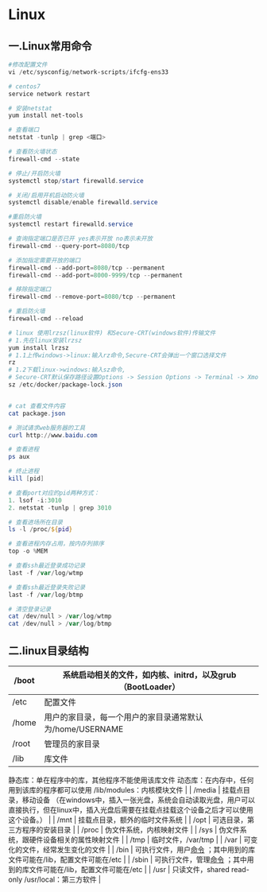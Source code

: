 # Linux

## 一.Linux常用命令
```powershell
#修改配置文件
vi /etc/sysconfig/network-scripts/ifcfg-ens33

# centos7
service network restart

# 安装netstat
yum install net-tools

# 查看端口
netstat -tunlp | grep <端口>

# 查看防火墙状态
firewall-cmd --state

# 停止/开启防火墙
systemctl stop/start firewalld.service

# 关闭/启用开机启动防火墙
systemctl disable/enable firewalld.service

#重启防火墙
systemctl restart firewalld.service

# 查询指定端口是否已开 yes表示开放 no表示未开放
firewall-cmd --query-port=8080/tcp

# 添加指定需要开放的端口
firewall-cmd --add-port=8080/tcp --permanent
firewall-cmd --add-port=8000-9999/tcp --permanent

# 移除指定端口
firewall-cmd --remove-port=8080/tcp --permanent 

# 重启防火墙
firewall-cmd --reload

# linux 使用lrzsz(linux软件) 和Secure-CRT(windows软件)传输文件
# 1.先在linux安装lrzsz
yum install lrzsz
# 1.1上传windows->linux:输入rz命令,Secure-CRT会弹出一个窗口选择文件
rz
# 1.2下载linux->windows:输入sz命令,
# Secure-CRT默认保存路径设置Options -> Session Options -> Terminal -> Xmodem/Zmodem ->Directories
sz /etc/docker/package-lock.json


# cat 查看文件内容
cat package.json

# 测试请求web服务器的工具
curl http://www.baidu.com

# 查看进程
ps aux

# 终止进程
kill [pid]

# 查看port对应的pid两种方式：
1. lsof -i:3010
2. netstat -tunlp | grep 3010

# 查看进场所在目录
ls -l /proc/${pid}

# 查看进程内存占用，按内存列排序
top -o %MEM

# 查看ssh最近登录成功记录
last -f /var/log/wtmp

# 查看ssh最近登录失败记录
last -f /var/log/btmp

# 清空登录记录
cat /dev/null > /var/log/wtmp
cat /dev/null > /var/log/btmp
```

## 二.linux目录结构
   | /boot | 系统启动相关的文件，如内核、initrd，以及grub（BootLoader） |
   | --- | --- |
   | /etc | 配置文件 |
   | /home | 用户的家目录，每一个用户的家目录通常默认为/home/USERNAME |
   | /root | 管理员的家目录 |
   | /lib | 库文件
   静态库：单在程序中的库，其他程序不能使用该库文件
   动态库：在内存中，任何用到该库的程序都可以使用
   /lib/modules：内核模块文件 |
   | /media | 挂载点目录，移动设备
   （在windows中，插入一张光盘，系统会自动读取光盘，用户可以直接执行，但在linux中，插入光盘后需要在挂载点挂载这个设备之后才可以使用这个设备。） |
   | /mnt | 挂载点目录，额外的临时文件系统 |
   | /opt | 可选目录，第三方程序的安装目录 |
   | /proc | 伪文件系统，内核映射文件 |
   | /sys | 伪文件系统，跟硬件设备相关的属性映射文件 |
   | /tmp | 临时文件，/var/tmp |
   | /var | 可变化的文件，经常发生变化的文件 |
   | /bin | 可执行文件，用户[命令](https://www.linuxcool.com/)
   ；其中用到的库文件可能在/lib，配置文件可能在/etc |
   | /sbin | 可执行文件，管理[命令](https://www.linuxcool.com/)
   ；其中用到的库文件可能在/lib，配置文件可能在/etc |
   | /usr | 只读文件，shared read-only
   /usr/local：第三方软件 |

